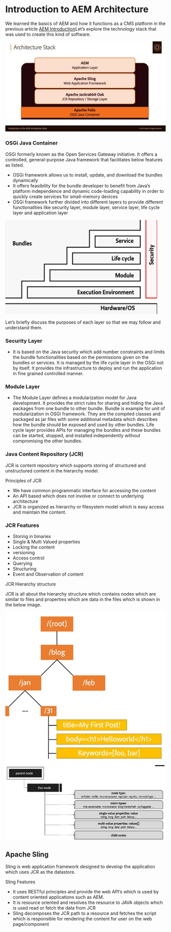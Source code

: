 # Introduction to AEM Architecture

We learned the basics of AEM and how it functions as a CMS platform in the previous article [AEM Introduction](./02_AEM_Introduction.md)Let’s explore the technology stack that was used to create this kind of software.

![AEM Architecture Stack](./Images/AEM.jpg)

### OSGi Java Container
OSGi formerly known as the Open Services Gateway initiative. It offers a controlled, general-purpose Java framework that facilitates below features as listed.


- OSGi framework allows us to install, update, and download the bundles dynamically
- It offers feasibility for the bundle developer to benefit from Java’s platform independence and dynamic code-loading capability in order to quickly create services for small-memory devices
- OSGi framework further divided into different layers to provide different functionalities like security layer, module layer, service layer, life cycle layer and application layer

![OSGi Layers](./Images/osgi.png)

Let’s briefly discuss the purposes of each layer so that we may follow and understand them.

### Security Layer
- It is based on the Java security which add number constraints and limits the bundle functionalities based on the permissions given on the bundles or services. It is managed by the life cycle layer in the OSGi not by itself.
It provides the infrastructure to deploy and run the application in fine grained controlled manner.

### Module Layer
- The Module Layer defines a modularization model for Java development. It provides the strict rules for sharing and hiding the Java packages from one bundle to other bundle.
Bundle is example for unit of modularization in OSGi framework. They are the compiled classes and packaged as jar files with some additional metadata which describes how the bundle should be exposed and used by other bundles.
Life cycle layer provides APIs for managing the bundles and these bundles can be started, stopped, and installed independently without compromising the other bundles.

### Java Content Repository (JCR)
JCR is content repository which supports storing of structured and unstructured content in the hierarchy model.

Principles of JCR
- We have common programmatic interface for accessing the content
- An API based which does not involve or connect to underlying architecture
- JCR is organized as hierarchy or filesystem model which is easy access and maintain the content.


### JCR Features
- Storing in binaries
- Single & Multi Valued properties
- Locking the content
- versioning
- Access control
- Querying
- Structuring
- Event and Observation of content

JCR Hierarchy structure

JCR is all about the hierarchy structure which contains nodes which are similar to files and properties which are data in the files which is shown in the below image.

![JCR](./Images/jcr.png)
![JCR](./Images/jcr2.png)


## Apache Sling
Sling is web application framework designed to develop the application which uses JCR as the datastore.

Sling Features

- It uses RESTful principles and provide the web API’s which is used by content oriented applications such as AEM.
- It is resource oriented and resolves the resource to JAVA objects which is used read or fetch the data from JCR
- Sling decomposes the JCR path to a resource and fetches the script which is responsible for rendering the content for user on the web page/component